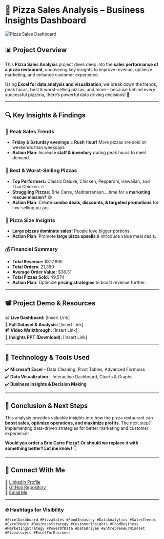 # 🍕 Pizza Sales Analysis – Business Insights Dashboard  

![Pizza Sales Dashboard](Insert_Image_Link_Here)  

## 📊 Project Overview  

This **Pizza Sales Analysis** project dives deep into the **sales performance of a pizza restaurant**, uncovering key insights to improve revenue, optimize marketing, and enhance customer experience.  

Using **Excel for data analysis and visualization**, we break down the trends, peak hours, best & worst-selling pizzas, and more – because behind every successful pizzeria, there’s powerful data driving decisions! 🚀  

---

## 🔍 **Key Insights & Findings**  

### 📅 **Peak Sales Trends**  
- **Friday & Saturday evenings = Rush Hour!** More pizzas are sold on weekends than weekdays.  
- **Action Plan:** Increase **staff & inventory** during peak hours to meet demand.  

### 🍕 **Best & Worst-Selling Pizzas**  
- **Top Performers:** Classic Deluxe, Chicken, Pepperoni, Hawaiian, and Thai Chicken. 🔥  
- **Struggling Pizzas:** Brie Carre, Mediterranean… time for a **marketing rescue mission?** 😅  
- **Action Plan:** Create **combo deals, discounts, & targeted promotions** for low-selling pizzas.  

### 📏 **Pizza Size Insights**  
- **Large pizzas dominate sales!** People love bigger portions.  
- **Action Plan:** Promote **large pizza upsells** & introduce value meal deals.  

### 💰 **Financial Summary**  
- **Total Revenue:** $817,860  
- **Total Orders:** 21,350  
- **Average Order Value:** $38.31  
- **Total Pizzas Sold:** 49,574  
- **Action Plan:** Optimize **pricing strategies** to boost revenue further.  

---

## 📽️ **Project Demo & Resources**  

📊 **Live Dashboard:** [Insert Link]  
📂 **Full Dataset & Analysis:** [Insert Link]  
📹 **Video Walkthrough:** [Insert Link]  
📜 **Insights PPT (Download):** [Insert Link]  

---

## 🚀 **Technology & Tools Used**  
✔️ **Microsoft Excel** – Data Cleaning, Pivot Tables, Advanced Formulas  
✔️ **Data Visualization** – Interactive Dashboard, Charts & Graphs  
✔️ **Business Insights & Decision Making**  

---

## 📌 **Conclusion & Next Steps**  
This analysis provides valuable insights into how the pizza restaurant can **boost sales, optimize operations, and maximize profits**. The next step? Implementing data-driven strategies for better marketing and customer experience!  

**Would you order a Brie Carre Pizza? Or should we replace it with something better? Let me know!** 👇  

---

## 🔗 **Connect With Me**  
💼 [LinkedIn Profile](Insert_Link)  
📂 [GitHub Repository](Insert_Link)  
📧 [Email Me](Insert_Link)  

---

### 🔥 **Hashtags for Visibility**  

`#ExcelDashboard #PizzaSales #FoodIndustry #DataAnalytics #SalesTrends #ExcelMagic #BusinessStrategy #CustomerInsights #FoodBusiness #MarketingStrategy #PowerOfData #DataDriven #EntrepreneurMindset #PizzaLovers #ExcelForBusiness`  
